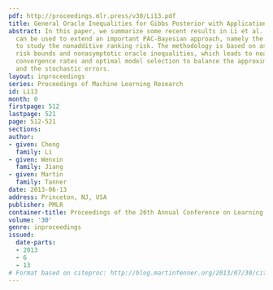 ```yaml
---
pdf: http://proceedings.mlr.press/v30/Li13.pdf
title: General Oracle Inequalities for Gibbs Posterior with Application to Ranking
abstract: In this paper, we summarize some recent results in Li et al. (2012), which
  can be used to extend an important PAC-Bayesian approach, namely the Gibbs posterior,
  to study the nonadditive ranking risk. The methodology is based on assumption-free
  risk bounds and nonasymptotic oracle inequalities, which leads to nearly optimal
  convergence rates and optimal model selection to balance the approximation errors
  and the stochastic errors.
layout: inproceedings
series: Proceedings of Machine Learning Research
id: Li13
month: 0
firstpage: 512
lastpage: 521
page: 512-521
sections: 
author:
- given: Cheng
  family: Li
- given: Wenxin
  family: Jiang
- given: Martin
  family: Tanner
date: 2013-06-13
address: Princeton, NJ, USA
publisher: PMLR
container-title: Proceedings of the 26th Annual Conference on Learning Theory
volume: '30'
genre: inproceedings
issued:
  date-parts:
  - 2013
  - 6
  - 13
# Format based on citeproc: http://blog.martinfenner.org/2013/07/30/citeproc-yaml-for-bibliographies/
---
```

